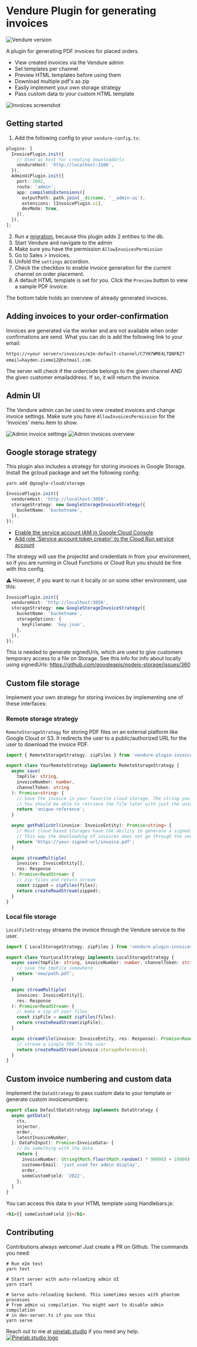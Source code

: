 # Vendure Plugin for generating invoices

![Vendure version](https://img.shields.io/npm/dependency-version/vendure-plugin-invoices/dev/@vendure/core)

A plugin for generating PDF invoices for placed orders.

- View created invoices via the Vendure admin
- Set templates per channel
- Preview HTML templates before using them
- Download multiple pdf's as zip
- Easily implement your own storage strategy
- Pass custom data to your custom HTML template

![Invoices screenshot](https://raw.githubusercontent.com/Pinelab-studio/pinelab-vendure-plugins/master/packages/vendure-plugin-invoices/images/invoice.jpeg)

## Getting started

1. Add the following config to your `vendure-config.ts`:

```ts
plugins: [
  InvoicePlugin.init({
    // Used as host for creating downloadUrls
    vendureHost: 'http://localhost:3106',
  }),
  AdminUiPlugin.init({
    port: 3002,
    route: 'admin',
    app: compileUiExtensions({
      outputPath: path.join(__dirname, '__admin-ui'),
      extensions: [InvoicePlugin.ui],
      devMode: true,
    }),
  }),
];
```

2. Run a [migration](https://www.vendure.io/docs/developer-guide/migrations/), because this plugin adds 2 entities to the db.
3. Start Vendure and navigate to the admin
4. Make sure you have the permission `AllowInvoicesPermission`
5. Go to Sales > Invoices.
6. Unfold the `settings` accordion.
7. Check the checkbox to enable invoice generation for the current channel on order placement.
8. A default HTML template is set for you. Click the `Preview` button to view a sample PDF invoice.

The bottom table holds an overview of already generated invoices.

## Adding invoices to your order-confirmation

Invoices are generated via the worker and are not available when order confirmations are send. What you can do is add
the following link to your email:

`https://<your server>/invoices/e2e-default-channel/C7YH7WME4LTQNFRZ?email=hayden.zieme12@hotmail.com`.

The server will check if the ordercode belongs to the given channel AND the given customer emailaddress. If so, it will
return the invoice.

## Admin UI

The Vendure admin can be used to view created invoices and change invoice settings. Make sure you
have `AllowInvoicesPermission` for the 'Invoices' menu item to show.

![Admin invoice settings](https://raw.githubusercontent.com/Pinelab-studio/pinelab-vendure-plugins/master/packages/vendure-plugin-invoices/images/admin-settings.jpeg)
![Admin invoices overview](https://raw.githubusercontent.com/Pinelab-studio/pinelab-vendure-plugins/master/packages/vendure-plugin-invoices/images/admin-table.jpeg)

## Google storage strategy

This plugin also includes a strategy for storing invoices in Google Storage. Install the gcloud package and set the following config:

`yarn add @google-cloud/storage`

```ts
InvoicePlugin.init({
  vendureHost: 'http://localhost:3050',
  storageStrategy: new GoogleStorageInvoiceStrategy({
    bucketName: 'bucketname',
  }),
});
```

- [Enable the service account IAM in Google Cloud Console](https://console.developers.google.com/apis/api/iamcredentials.googleapis.com/overview)
- [Add role 'Service account token creator' to the Cloud Run service account](https://github.com/googleapis/nodejs-storage/issues/1222)

The strategy will use the projectId and credentials in from your environment, so if you are running in Cloud Functions
or Cloud Run you should be fine with this config.

:warning: However, if you want to run it locally or on some other environment, use this:

```ts
InvoicePlugin.init({
  vendureHost: 'http://localhost:3050',
  storageStrategy: new GoogleStorageInvoiceStrategy({
    bucketName: 'bucketname',
    storageOptions: {
      keyFilename: 'key.json',
    },
  }),
});
```

This is needed to generate signedUrls, which are used to give customers temporary access to a file on Storage. See this
info for info about locally using signedUrls: https://github.com/googleapis/nodejs-storage/issues/360

## Custom file storage

Implement your own strategy for storing invoices by implementing one of these interfaces:

### Remote storage strategy

`RemoteStorageStrategy` for storing PDF files on an external platform like Google Cloud or S3.
It redirects the user to a public/authorized URL for the user to download the invoice PDF.

```ts
import { RemoteStorageStrategy, zipFiles } from 'vendure-plugin-invoices';

export class YourRemoteStrategy implements RemoteStorageStrategy {
  async save(
    tmpFile: string,
    invoiceNumber: number,
    channelToken: string
  ): Promise<string> {
    // Save the invoice in your favorite cloud storage. The string you return will be saved as unique reference to your invoice.
    // You should be able to retrieve the file later with just the unique reference
    return 'unique-reference';
  }

  async getPublicUrl(invoice: InvoiceEntity): Promise<string> {
    // Most cloud based storages have the ability to generate a signed URL, which is available for X amount of time.
    // This way the downloading of invoices does not go through the vendure service
    return 'https://your-signed-url/invoice.pdf';
  }

  async streamMultiple(
    invoices: InvoiceEntity[],
    res: Response
  ): Promise<ReadStream> {
    // zip files and return stream
    const zipped = zipFiles(files);
    return createReadStream(zipped);
  }
}
```

### Local file storage

`LocalFileStrategy` streams the invoice through the Vendure service to the user.

```ts
import { LocalStorageStrategy, zipFiles } from 'vendure-plugin-invoices';

export class YourLocalStrategy implements LocalStorageStrategy {
  async save(tmpFile: string, invoiceNumber: number, channelToken: string) {
    // save the tmpFile somewhere
    return 'new/path.pdf';
  }

  async streamMultiple(
    invoices: InvoiceEntity[],
    res: Response
  ): Promise<ReadStream> {
    // make a zip of your files
    const zipFile = await zipFiles(files);
    return createReadStream(zipFile);
  }

  async streamFile(invoice: InvoiceEntity, res: Response): Promise<ReadStream> {
    // stream a single PDF to the user
    return createReadStream(invoice.storageReference);
  }
}
```

## Custom invoice numbering and custom data

Implement the `DataStrategy` to pass custom data to your template or generate custom invoicenumbers:

```ts
export class DefaultDataStrategy implements DataStrategy {
  async getData({
    ctx,
    injector,
    order,
    latestInvoiceNumber,
  }: DataFnInput): Promise<InvoiceData> {
    // Do something with the data
    return {
      invoiceNumber: String(Math.floor(Math.random() * 90000) + 10000),
      customerEmail: 'just used for admin display',
      order,
      someCustomField: '2022',
    };
  }
}
```

You can access this data in your HTML template using Handlebars.js:

```html
<h1>{{ someCustomField }}</h1>
```

## Contributing

Contributions always welcome! Just create a PR on Github. The commands you need:

```shell
# Run e2e test
yarn test

# Start server with auto-reloading admin UI
yarn start

# Serve auto-reloading backend. This sometimes messes with phantom processes
# from admin ui compilation. You might want to disable admin compilation
# in dev-server.ts if you use this
yarn serve
```

Reach out to me at [pinelab.studio](https://pinelab.studio) if you need any help.
[![Pinelab.studio logo](https://pinelab.studio/img/pinelab-logo.png)](https://pinelab.studio)
